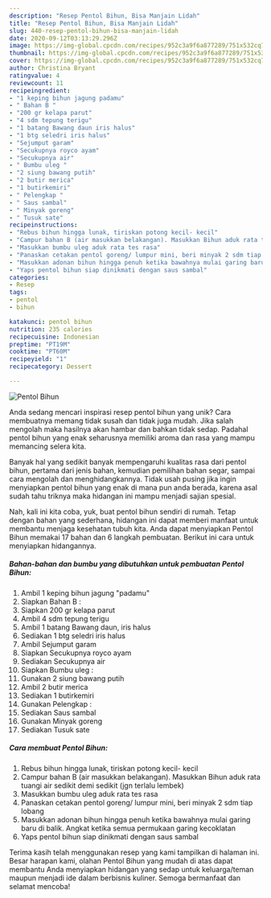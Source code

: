 ```yaml
---
description: "Resep Pentol Bihun, Bisa Manjain Lidah"
title: "Resep Pentol Bihun, Bisa Manjain Lidah"
slug: 440-resep-pentol-bihun-bisa-manjain-lidah
date: 2020-09-12T03:13:29.296Z
image: https://img-global.cpcdn.com/recipes/952c3a9f6a877289/751x532cq70/pentol-bihun-foto-resep-utama.jpg
thumbnail: https://img-global.cpcdn.com/recipes/952c3a9f6a877289/751x532cq70/pentol-bihun-foto-resep-utama.jpg
cover: https://img-global.cpcdn.com/recipes/952c3a9f6a877289/751x532cq70/pentol-bihun-foto-resep-utama.jpg
author: Christina Bryant
ratingvalue: 4
reviewcount: 11
recipeingredient:
- "1 keping bihun jagung padamu"
- " Bahan B "
- "200 gr kelapa parut"
- "4 sdm tepung terigu"
- "1 batang Bawang daun iris halus"
- "1 btg seledri iris halus"
- "Sejumput garam"
- "Secukupnya royco ayam"
- "Secukupnya air"
- " Bumbu uleg "
- "2 siung bawang putih"
- "2 butir merica"
- "1 butirkemiri"
- " Pelengkap "
- " Saus sambal"
- " Minyak goreng"
- " Tusuk sate"
recipeinstructions:
- "Rebus bihun hingga lunak, tiriskan potong kecil- kecil"
- "Campur bahan B (air masukkan belakangan). Masukkan Bihun aduk rata tuangi air sedikit demi sedikit (jgn terlalu lembek)"
- "Masukkan bumbu uleg aduk rata tes rasa"
- "Panaskan cetakan pentol goreng/ lumpur mini, beri minyak 2 sdm tiap lobang"
- "Masukkan adonan bihun hingga penuh ketika bawahnya mulai garing baru di balik. Angkat ketika semua permukaan garing kecoklatan"
- "Yaps pentol bihun siap dinikmati dengan saus sambal"
categories:
- Resep
tags:
- pentol
- bihun

katakunci: pentol bihun 
nutrition: 235 calories
recipecuisine: Indonesian
preptime: "PT19M"
cooktime: "PT60M"
recipeyield: "1"
recipecategory: Dessert

---
```



![Pentol Bihun](https://img-global.cpcdn.com/recipes/952c3a9f6a877289/751x532cq70/pentol-bihun-foto-resep-utama.jpg)

Anda sedang mencari inspirasi resep pentol bihun yang unik? Cara membuatnya memang tidak susah dan tidak juga mudah. Jika salah mengolah maka hasilnya akan hambar dan bahkan tidak sedap. Padahal pentol bihun yang enak seharusnya memiliki aroma dan rasa yang mampu memancing selera kita.

Banyak hal yang sedikit banyak mempengaruhi kualitas rasa dari pentol bihun, pertama dari jenis bahan, kemudian pemilihan bahan segar, sampai cara mengolah dan menghidangkannya. Tidak usah pusing jika ingin menyiapkan pentol bihun yang enak di mana pun anda berada, karena asal sudah tahu triknya maka hidangan ini mampu menjadi sajian spesial.




Nah, kali ini kita coba, yuk, buat pentol bihun sendiri di rumah. Tetap dengan bahan yang sederhana, hidangan ini dapat memberi manfaat untuk membantu menjaga kesehatan tubuh kita. Anda dapat menyiapkan Pentol Bihun memakai 17 bahan dan 6 langkah pembuatan. Berikut ini cara untuk menyiapkan hidangannya.

<!--inarticleads1-->

##### Bahan-bahan dan bumbu yang dibutuhkan untuk pembuatan Pentol Bihun:

1. Ambil 1 keping bihun jagung &#34;padamu&#34;
1. Siapkan  Bahan B :
1. Siapkan 200 gr kelapa parut
1. Ambil 4 sdm tepung terigu
1. Ambil 1 batang Bawang daun, iris halus
1. Sediakan 1 btg seledri iris halus
1. Ambil Sejumput garam
1. Siapkan Secukupnya royco ayam
1. Sediakan Secukupnya air
1. Siapkan  Bumbu uleg :
1. Gunakan 2 siung bawang putih
1. Ambil 2 butir merica
1. Sediakan 1 butirkemiri
1. Gunakan  Pelengkap :
1. Sediakan  Saus sambal
1. Gunakan  Minyak goreng
1. Sediakan  Tusuk sate




<!--inarticleads2-->

##### Cara membuat Pentol Bihun:

1. Rebus bihun hingga lunak, tiriskan potong kecil- kecil
1. Campur bahan B (air masukkan belakangan). Masukkan Bihun aduk rata tuangi air sedikit demi sedikit (jgn terlalu lembek)
1. Masukkan bumbu uleg aduk rata tes rasa
1. Panaskan cetakan pentol goreng/ lumpur mini, beri minyak 2 sdm tiap lobang
1. Masukkan adonan bihun hingga penuh ketika bawahnya mulai garing baru di balik. Angkat ketika semua permukaan garing kecoklatan
1. Yaps pentol bihun siap dinikmati dengan saus sambal




Terima kasih telah menggunakan resep yang kami tampilkan di halaman ini. Besar harapan kami, olahan Pentol Bihun yang mudah di atas dapat membantu Anda menyiapkan hidangan yang sedap untuk keluarga/teman maupun menjadi ide dalam berbisnis kuliner. Semoga bermanfaat dan selamat mencoba!
